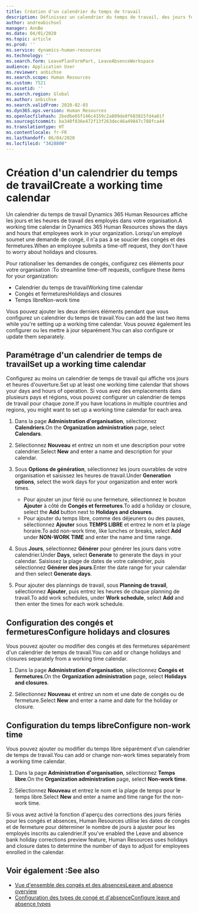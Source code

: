 ```yaml
---
title: Création d'un calendrier du temps de travail
description: Définissez un calendrier du temps de travail, des jours fériés et du temps libre dans Dynamics 365 Human Resources.
author: andreabichsel
manager: AnnBe
ms.date: 04/01/2020
ms.topic: article
ms.prod: ''
ms.service: dynamics-human-resources
ms.technology: ''
ms.search.form: LeavePlanFormPart, LeaveAbsenceWorkspace
audience: Application User
ms.reviewer: anbichse
ms.search.scope: Human Resources
ms.custom: 7521
ms.assetid: ''
ms.search.region: Global
ms.author: anbichse
ms.search.validFrom: 2020-02-03
ms.dyn365.ops.version: Human Resources
ms.openlocfilehash: 2bedbe65f146c4159c2a809de8f683815fd4a01f
ms.sourcegitcommit: ba340f836e472f13f263dec46a49847c788fca44
ms.translationtype: HT
ms.contentlocale: fr-FR
ms.lasthandoff: 06/04/2020
ms.locfileid: "3428800"
---
```

# <a name="create-a-working-time-calendar"></a><span data-ttu-id="72a5e-103">Création d'un calendrier du temps de travail</span><span class="sxs-lookup"><span data-stu-id="72a5e-103">Create a working time calendar</span></span>

<span data-ttu-id="72a5e-104">Un calendrier du temps de travail Dynamics 365 Human Resources affiche les jours et les heures de travail des employés dans votre organisation.</span><span class="sxs-lookup"><span data-stu-id="72a5e-104">A working time calendar in Dynamics 365 Human Resources shows the days and hours that employees work in your organization.</span></span> <span data-ttu-id="72a5e-105">Lorsqu'un employé soumet une demande de congé, il n'a pas à se soucier des congés et des fermetures.</span><span class="sxs-lookup"><span data-stu-id="72a5e-105">When an employee submits a time-off request, they don't have to worry about holidays and closures.</span></span>

<span data-ttu-id="72a5e-106">Pour rationaliser les demandes de congés, configurez ces éléments pour votre organisation :</span><span class="sxs-lookup"><span data-stu-id="72a5e-106">To streamline time-off requests, configure these items for your organization:</span></span>

- <span data-ttu-id="72a5e-107">Calendrier du temps de travail</span><span class="sxs-lookup"><span data-stu-id="72a5e-107">Working time calendar</span></span>
- <span data-ttu-id="72a5e-108">Congés et fermetures</span><span class="sxs-lookup"><span data-stu-id="72a5e-108">Holidays and closures</span></span>
- <span data-ttu-id="72a5e-109">Temps libre</span><span class="sxs-lookup"><span data-stu-id="72a5e-109">Non-work time</span></span>

<span data-ttu-id="72a5e-110">Vous pouvez ajouter les deux derniers éléments pendant que vous configurez un calendrier du temps de travail.</span><span class="sxs-lookup"><span data-stu-id="72a5e-110">You can add the last two items while you're setting up a working time calendar.</span></span> <span data-ttu-id="72a5e-111">Vous pouvez également les configurer ou les mettre à jour séparément.</span><span class="sxs-lookup"><span data-stu-id="72a5e-111">You can also configure or update them separately.</span></span>

## <a name="set-up-a-working-time-calendar"></a><span data-ttu-id="72a5e-112">Paramétrage d'un calendrier de temps de travail</span><span class="sxs-lookup"><span data-stu-id="72a5e-112">Set up a working time calendar</span></span>

<span data-ttu-id="72a5e-113">Configurez au moins un calendrier de temps de travail qui affiche vos jours et heures d'ouverture.</span><span class="sxs-lookup"><span data-stu-id="72a5e-113">Set up at least one working time calendar that shows your days and hours of operation.</span></span> <span data-ttu-id="72a5e-114">Si vous avez des emplacements dans plusieurs pays et régions, vous pouvez configurer un calendrier de temps de travail pour chaque zone.</span><span class="sxs-lookup"><span data-stu-id="72a5e-114">If you have locations in multiple countries and regions, you might want to set up a working time calendar for each area.</span></span>

1. <span data-ttu-id="72a5e-115">Dans la page **Administration d'organisation**, sélectionnez **Calendriers**.</span><span class="sxs-lookup"><span data-stu-id="72a5e-115">On the **Organization administration** page, select **Calendars**.</span></span>

2. <span data-ttu-id="72a5e-116">Sélectionnez **Nouveau** et entrez un nom et une description pour votre calendrier.</span><span class="sxs-lookup"><span data-stu-id="72a5e-116">Select **New** and enter a name and description for your calendar.</span></span>

3. <span data-ttu-id="72a5e-117">Sous **Options de génération**, sélectionnez les jours ouvrables de votre organisation et saisissez les heures de travail.</span><span class="sxs-lookup"><span data-stu-id="72a5e-117">Under **Generation options**, select the work days for your organization and enter work times.</span></span> 
   - <span data-ttu-id="72a5e-118">Pour ajouter un jour férié ou une fermeture, sélectionnez le bouton **Ajouter** à côté de **Congés et fermetures**.</span><span class="sxs-lookup"><span data-stu-id="72a5e-118">To add a holiday or closure, select the **Add** button next to **Holidays and closures**.</span></span>
   - <span data-ttu-id="72a5e-119">Pour ajouter du temps libre, comme des déjeuners ou des pauses, sélectionnez **Ajouter** sous **TEMPS LIBRE** et entrez le nom et la plage horaire.</span><span class="sxs-lookup"><span data-stu-id="72a5e-119">To add non-work time, like lunches or breaks, select **Add** under **NON-WORK TIME** and enter the name and time range.</span></span>

4. <span data-ttu-id="72a5e-120">Sous **Jours**, sélectionnez **Générer** pour générer les jours dans votre calendrier.</span><span class="sxs-lookup"><span data-stu-id="72a5e-120">Under **Days**, select **Generate** to generate the days in your calendar.</span></span> <span data-ttu-id="72a5e-121">Saisissez la plage de dates de votre calendrier, puis sélectionnez **Générer des jours**.</span><span class="sxs-lookup"><span data-stu-id="72a5e-121">Enter the date range for your calendar and then select **Generate days**.</span></span>

5. <span data-ttu-id="72a5e-122">Pour ajouter des plannings de travail, sous **Planning de travail**, sélectionnez **Ajouter**, puis entrez les heures de chaque planning de travail.</span><span class="sxs-lookup"><span data-stu-id="72a5e-122">To add work schedules, under **Work schedule**, select **Add** and then enter the times for each work schedule.</span></span>

## <a name="configure-holidays-and-closures"></a><span data-ttu-id="72a5e-123">Configuration des congés et fermetures</span><span class="sxs-lookup"><span data-stu-id="72a5e-123">Configure holidays and closures</span></span>

<span data-ttu-id="72a5e-124">Vous pouvez ajouter ou modifier des congés et des fermetures séparément d'un calendrier de temps de travail.</span><span class="sxs-lookup"><span data-stu-id="72a5e-124">You can add or change holidays and closures separately from a working time calendar.</span></span>

1. <span data-ttu-id="72a5e-125">Dans la page **Administration d'organisation**, sélectionnez **Congés et fermetures**.</span><span class="sxs-lookup"><span data-stu-id="72a5e-125">On the **Organization administration** page, select **Holidays and closures**.</span></span>

2. <span data-ttu-id="72a5e-126">Sélectionnez **Nouveau** et entrez un nom et une date de congés ou de fermeture.</span><span class="sxs-lookup"><span data-stu-id="72a5e-126">Select **New** and enter a name and date for the holiday or closure.</span></span>

## <a name="configure-non-work-time"></a><span data-ttu-id="72a5e-127">Configuration du temps libre</span><span class="sxs-lookup"><span data-stu-id="72a5e-127">Configure non-work time</span></span>

<span data-ttu-id="72a5e-128">Vous pouvez ajouter ou modifier du temps libre séparément d'un calendrier de temps de travail.</span><span class="sxs-lookup"><span data-stu-id="72a5e-128">You can add or change non-work times separately from a working time calendar.</span></span>

1. <span data-ttu-id="72a5e-129">Dans la page **Administration d'organisation**, sélectionnez **Temps libre**.</span><span class="sxs-lookup"><span data-stu-id="72a5e-129">On the **Organization administration** page, select **Non-work time**.</span></span>

2. <span data-ttu-id="72a5e-130">Sélectionnez **Nouveau** et entrez le nom et la plage de temps pour le temps libre.</span><span class="sxs-lookup"><span data-stu-id="72a5e-130">Select **New** and enter a name and time range for the non-work time.</span></span>

<span data-ttu-id="72a5e-131">Si vous avez activé la fonction d'aperçu des corrections des jours fériés pour les congés et absences, Human Resources utilise les dates de congés et de fermeture pour déterminer le nombre de jours à ajuster pour les employés inscrits au calendrier.</span><span class="sxs-lookup"><span data-stu-id="72a5e-131">If you've enabled the Leave and absence bank holiday corrections preview feature, Human Resources uses holidays and closure dates to determine the number of days to adjust for employees enrolled in the calendar.</span></span>

## <a name="see-also"></a><span data-ttu-id="72a5e-132">Voir également :</span><span class="sxs-lookup"><span data-stu-id="72a5e-132">See also</span></span>

- [<span data-ttu-id="72a5e-133">Vue d'ensemble des congés et des absences</span><span class="sxs-lookup"><span data-stu-id="72a5e-133">Leave and absence overview</span></span>](hr-leave-and-absence-overview.md)
- [<span data-ttu-id="72a5e-134">Configuration des types de congé et d'absence</span><span class="sxs-lookup"><span data-stu-id="72a5e-134">Configure leave and absence types</span></span>](hr-leave-and-absence-types.md)
